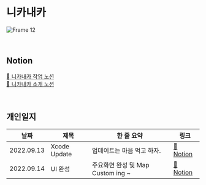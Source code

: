 # 니카내카
![Frame 12](https://user-images.githubusercontent.com/59593430/190400639-1d3b796d-7950-4aa2-84eb-e718d268fc43.png)


</br>

## Notion
[🚗 니카내카 작업 노션](https://www.notion.so/3fc56a8891a74b2cb4aec9ea16da3be9) </br>
[🚙 니카내카 소개 노션](https://www.notion.so/f48a8b496a484bcaa4191a8128683c58)

</br>

## 개인일지 
| 날짜 | 제목 | 한 줄 요약 | 링크 |
|----|----|----|----|
|2022.09.13| Xcode Update | 업데이트는 마음 먹고 하자. | [📄 Notion](https://www.notion.so/8ee0c1ac594e434ab8224980177d0dbb) |
|2022.09.14| UI 완성 | 주요화면 완성 및 Map Custom ing ~ | [📄 Notion](https://www.notion.so/UI-106cf317f10e41a1810ef66ae888edce) |
